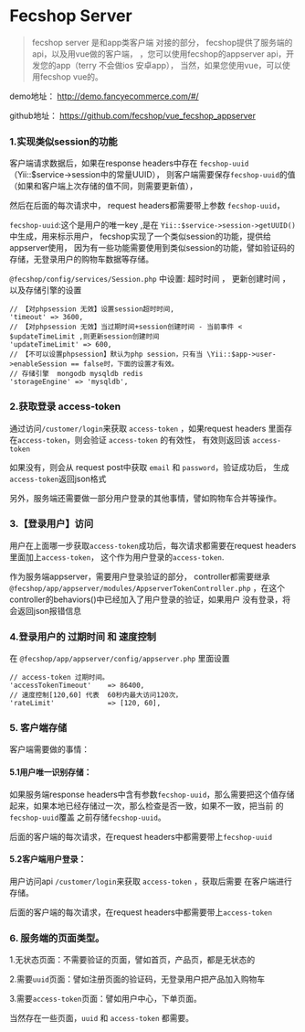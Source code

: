 Fecshop Server
============

> fecshop server 是和app类客户端 对接的部分，
> fecshop提供了服务端的api，以及用vue做的客户端，
> ，您可以使用fecshop的appserver api，开发您的app（terry 不会做ios 安卓app），
> 当然，如果您使用vue，可以使用fecshop vue的。

demo地址： http://demo.fancyecommerce.com/#/

github地址： https://github.com/fecshop/vue_fecshop_appserver



### 1.实现类似session的功能

客户端请求数据后，如果在response headers中存在 `fecshop-uuid` （Yii::$service->session中的常量UUID），
则客户端需要保存`fecshop-uuid`的值（如果和客户端上次存储的值不同，则需要更新值），

然后在后面的每次请求中，
request headers都需要带上参数 `fecshop-uuid`，

`fecshop-uuid`:这个是用户的唯一key
,是在 `Yii::$service->session->getUUID()`中生成，用来标示用户，
fecshop实现了一个类似session的功能，提供给appserver使用，
因为有一些功能需要使用到类似session的功能，譬如验证码的存储，无登录用户的购物车数据等存储。



`@fecshop/config/services/Session.php` 中设置: 超时时间 ， 更新创建时间 ， 以及存储引擎的设置

```
// 【对phpsession 无效】设置session超时时间, 
'timeout' => 3600,
// 【对phpsession 无效】当过期时间+session创建时间 - 当前事件 < $updateTimeLimit ,则更新session创建时间
'updateTimeLimit' => 600,
// 【不可以设置phpsession】默认为php session，只有当 \Yii::$app->user->enableSession == false时，下面的设置才有效。
// 存储引擎  mongodb mysqldb redis
'storageEngine' => 'mysqldb',
```


### 2.获取登录 access-token

通过访问`/customer/login`来获取 `access-token` ，如果request headers 里面存在`access-token`，则会验证 `access-token` 的有效性，
有效则返回该 `access-token`

如果没有，则会从 request post中获取 `email` 和 `password`，验证成功后，
生成`access-token`返回json格式


另外，服务端还需要做一部分用户登录的其他事情，譬如购物车合并等操作。

### 3.【登录用户】访问

用户在上面哪一步获取`access-token`成功后，每次请求都需要在request headers里面加上`access-token`，
这个作为用户登录的`access-token`.

作为服务端appserver，需要用户登录验证的部分，
controller都需要继承
`@fecshop/app/appserver/modules/AppserverTokenController.php`
，在这个controller的behaviors()中已经加入了用户登录的验证，如果用户
没有登录，将会返回json报错信息


### 4.登录用户的 过期时间 和 速度控制

在 `@fecshop/app/appserver/config/appserver.php` 里面设置

```
// access-token 过期时间。
'accessTokenTimeout'    => 86400,
// 速度控制[120,60] 代表  60秒内最大访问120次，
'rateLimit'             => [120, 60],
```

### 5. 客户端存储

客户端需要做的事情：

#### 5.1用户唯一识别存储：

如果服务端response headers中含有参数`fecshop-uuid`，那么需要把这个值存储
起来，如果本地已经存储过一次，那么检查是否一致，如果不一致，把当前
的`fecshop-uuid`覆盖 之前存储`fecshop-uuid`。

后面的客户端的每次请求，在request headers中都需要带上`fecshop-uuid`

#### 5.2客户端用户登录：

用户访问api `/customer/login`来获取 `access-token` ，获取后需要
在客户端进行存储。

后面的客户端的每次请求，在request headers中都需要带上`access-token`


### 6. 服务端的页面类型。

1.无状态页面：不需要验证的页面，譬如首页，产品页，都是无状态的

2.需要`uuid`页面：譬如注册页面的验证码，无登录用户把产品加入购物车

3.需要`access-token`页面：譬如用户中心，下单页面。

当然存在一些页面，`uuid` 和 `access-token` 都需要。









